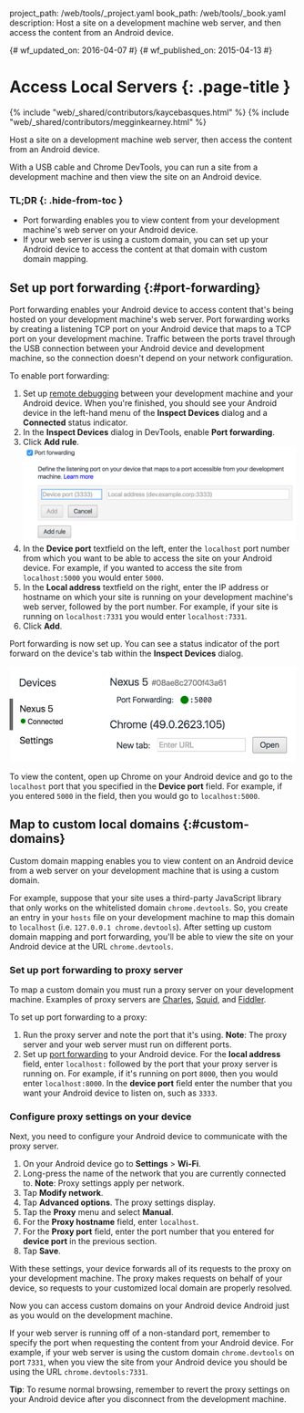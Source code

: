 project_path: /web/tools/_project.yaml
book_path: /web/tools/_book.yaml
description: Host a site on a development machine web server, and then access the content from an Android device.

{# wf_updated_on: 2016-04-07 #}
{# wf_published_on: 2015-04-13 #}

# Access Local Servers {: .page-title }

{% include "web/_shared/contributors/kaycebasques.html" %}
{% include "web/_shared/contributors/megginkearney.html" %}

Host a site on a development machine web server, then 
access the content from an Android device.

With a USB cable and Chrome DevTools, you can run a site from a development
machine and then view the site on an Android device. 


### TL;DR {: .hide-from-toc }
- Port forwarding enables you to view content from your development machine's web server on your Android device.
- If your web server is using a custom domain, you can set up your Android device to access the content at that domain with custom domain mapping.


## Set up port forwarding {:#port-forwarding}

Port forwarding enables your Android device to access content that's being
hosted on your development machine's web server. Port forwarding works by
creating a listening TCP port on your Android device that maps to a TCP port
on your development machine. Traffic between the ports travel through the USB
connection between your Android device and development machine, so
the connection doesn't depend on your network configuration.

To enable port forwarding:

1. Set up [remote debugging](.) between your development machine
   and your Android device. When you're finished, you should see your Android
   device in the left-hand menu of the **Inspect Devices** dialog and a 
   **Connected** status indicator. 
1. In the **Inspect Devices** dialog in DevTools, enable **Port forwarding**.
1. Click **Add rule**. ![adding a port forwarding rule](imgs/add-rule.png)
1. In the **Device port** textfield on the left, enter the `localhost` port 
   number from which you want to be able to access the site on your Android 
   device. For example, if you wanted to access the site from `localhost:5000` 
   you would enter `5000`.
1. In the **Local address** textfield on the right, enter the IP address or 
   hostname on which your site is running on your development machine's web
   server, followed by the port number. For example, if your site is running 
   on `localhost:7331` you would enter `localhost:7331`. 
1. Click **Add**.

Port forwarding is now set up. You can see a status indicator of the port
forward on the device's tab within the **Inspect Devices** dialog.

![port forwarding status](imgs/port-forwarding-status.png)

To view the content, open up Chrome on your Android device and go to 
the `localhost` port that you specified in the **Device port** field. For 
example, if you entered `5000` in the field, then you would go to 
`localhost:5000`. 

## Map to custom local domains {:#custom-domains}

Custom domain mapping enables you to view content on an Android device
from a web server on your development machine that is using a custom domain.

For example, suppose that your site uses a third-party JavaScript library
that only works on the whitelisted domain `chrome.devtools`. So, you create
an entry in your `hosts` file on your development machine to map this domain 
to `localhost` (i.e. `127.0.0.1 chrome.devtools`). After setting up custom 
domain mapping and port forwarding, you'll be able to view the site on your
Android device at the URL `chrome.devtools`. 

### Set up port forwarding to proxy server

To map a custom domain you must run a proxy server on your development 
machine. Examples of proxy servers are [Charles][charles], [Squid][squid], 
and [Fiddler][fiddler].

To set up port forwarding to a proxy:

1. Run the proxy server and note the port that it's using. **Note**: The 
   proxy server and your web server must run on different ports. 
1. Set up [port forwarding](#port-forwarding) to your Android device. For the
   **local address** field, enter `localhost:` followed by the port that your
   proxy server is running on. For example, if it's running on port `8000`,
   then you would enter `localhost:8000`. In the **device port** field enter 
   the number that you want your Android device to listen on, such as `3333`.

[charles]: http://www.charlesproxy.com/
[squid]: http://www.squid-cache.org/
[fiddler]: http://www.telerik.com/fiddler

### Configure proxy settings on your device

Next, you need to configure your Android device to communicate with the 
proxy server. 

1. On your Android device go to **Settings** > **Wi-Fi**.
1. Long-press the name of the network that you are currently connected to. 
   **Note**: Proxy settings apply per network.
3. Tap **Modify network**.
4. Tap **Advanced options**. The proxy settings display. 
5. Tap the **Proxy** menu and select **Manual**.
6. For the **Proxy hostname** field, enter `localhost`.
7. For the **Proxy port** field, enter the port number that you entered for
   **device port** in the previous section. 
8. Tap **Save**.

With these settings, your device forwards all of its requests to the proxy on 
your development machine. The proxy makes requests on behalf of your device, 
so requests to your customized local domain are properly resolved.

Now you can access custom domains on your Android device Android just as you 
would on the development machine. 

If your web server is running off of a non-standard port,
remember to specify the port when requesting the content from your Android
device. For example, if your web server is using the custom domain 
`chrome.devtools` on port `7331`, when you view the site from your Android
device you should be using the URL `chrome.devtools:7331`. 

**Tip**: To resume normal browsing, remember to revert the proxy settings on 
your Android device after you disconnect from the development machine.
